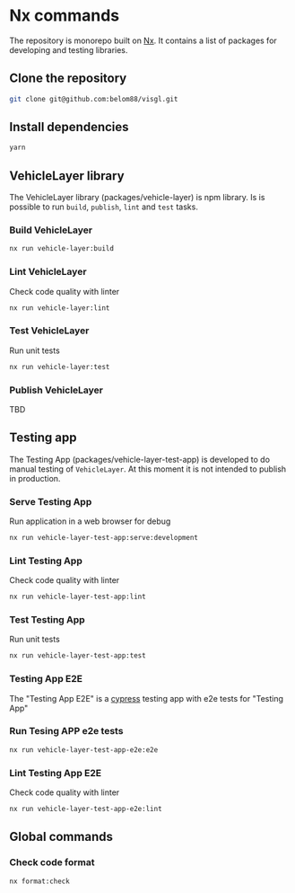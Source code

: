 # Nx commands

The repository is monorepo built on [Nx](https://nx.dev/getting-started/intro). It contains a list of packages for developing and testing libraries.

## Clone the repository

```bash
git clone git@github.com:belom88/visgl.git
```

## Install dependencies

```bash
yarn
```

## VehicleLayer library

The VehicleLayer library (packages/vehicle-layer) is npm library. Is is possible to run `build`, `publish`, `lint` and `test` tasks.

### Build VehicleLayer

```bash
nx run vehicle-layer:build
```

### Lint VehicleLayer

Check code quality with linter

```bash
nx run vehicle-layer:lint
```

### Test VehicleLayer

Run unit tests

```bash
nx run vehicle-layer:test
```

### Publish VehicleLayer

TBD

## Testing app

The Testing App (packages/vehicle-layer-test-app) is developed to do manual testing of `VehicleLayer`. At this moment it is not intended to publish in production.

### Serve Testing App

Run application in a web browser for debug

```bash
nx run vehicle-layer-test-app:serve:development
```

### Lint Testing App

Check code quality with linter

```bash
nx run vehicle-layer-test-app:lint
```

### Test Testing App

Run unit tests

```bash
nx run vehicle-layer-test-app:test
```
### Testing App E2E

The "Testing App E2E" is a [cypress](https://www.cypress.io) testing app with e2e tests for "Testing App"

### Run Tesing APP e2e tests

```bash
nx run vehicle-layer-test-app-e2e:e2e
```

### Lint Testing App E2E

Check code quality with linter

```bash
nx run vehicle-layer-test-app-e2e:lint
```

## Global commands

### Check code format

```bash
nx format:check
```